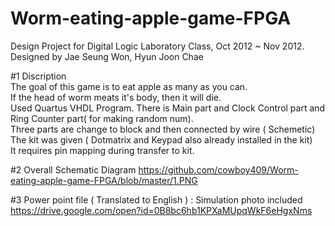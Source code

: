 # Worm-eating-apple-game-FPGA

Design Project for Digital Logic Laboratory Class, Oct 2012 ~ Nov 2012.  
Designed by Jae Seung Won, Hyun Joon Chae

#1 Discription  
 The goal of this game is to eat apple as many as you can.  
 If the head of worm meats it's body, then it will die.  
 Used Quartus VHDL Program.
 There is Main part and Clock Control part and Ring Counter part( for making random num).  
 Three parts are change to block and then connected by wire ( Schemetic)  
 The kit was given ( Dotmatrix and Keypad also already installed in the kit)  
 It requires pin mapping during transfer to kit.  

#2 Overall Schematic Diagram
https://github.com/cowboy409/Worm-eating-apple-game-FPGA/blob/master/1.PNG

#3 Power point file ( Translated to English ) : Simulation photo included
https://drive.google.com/open?id=0B8bc6hb1KPXaMUpqWkF6eHgxNms
